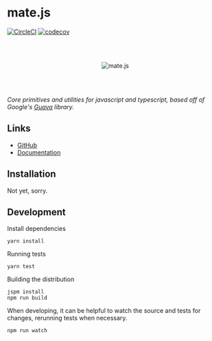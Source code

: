 # mate.js

[![CircleCI](https://circleci.com/gh/psastras/mate.js.svg?style=shield&circle-token=:circle-ci-badge-token)](https://circleci.com/gh/psastras/mate.js/tree/master)
[![codecov](https://codecov.io/gh/psastras/mate.js/branch/master/graph/badge.svg)](https://codecov.io/gh/psastras/mate.js)

<br><br>
<p align="center">
  <img src="https://psastras.github.io/mate.js/icon.png" alt="mate.js"/>
</p>
<br><br>

_Core primitives and utilities for javascript and typescript, based off of Google's [Guava](https://github.com/google/guava) library._

## Links

- [GitHub](https://github.com/psastras/mate.js)
- [Documentation](https://psastras.github.io/mate.js/)

## Installation

Not yet, sorry.

## Development

Install dependencies

```shell
yarn install
```

Running tests

```shell
yarn test
```

Building the distribution

```shell
jspm install
npm run build
```

When developing, it can be helpful to watch the source and tests for changes, rerunning
tests when necessary.

```shell
npm run watch
```